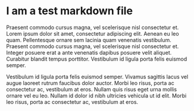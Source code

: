 # I am a test markdown file

Praesent commodo cursus magna, vel scelerisque nisl consectetur et. Lorem ipsum dolor sit amet, consectetur adipiscing elit. Aenean eu leo quam. Pellentesque ornare sem lacinia quam venenatis vestibulum. Praesent commodo cursus magna, vel scelerisque nisl consectetur et. Integer posuere erat a ante venenatis dapibus posuere velit aliquet. Curabitur blandit tempus porttitor. Vestibulum id ligula porta felis euismod semper.

Vestibulum id ligula porta felis euismod semper. Vivamus sagittis lacus vel augue laoreet rutrum faucibus dolor auctor. Morbi leo risus, porta ac consectetur ac, vestibulum at eros. Nullam quis risus eget urna mollis ornare vel eu leo. Nullam id dolor id nibh ultricies vehicula ut id elit. Morbi leo risus, porta ac consectetur ac, vestibulum at eros.

